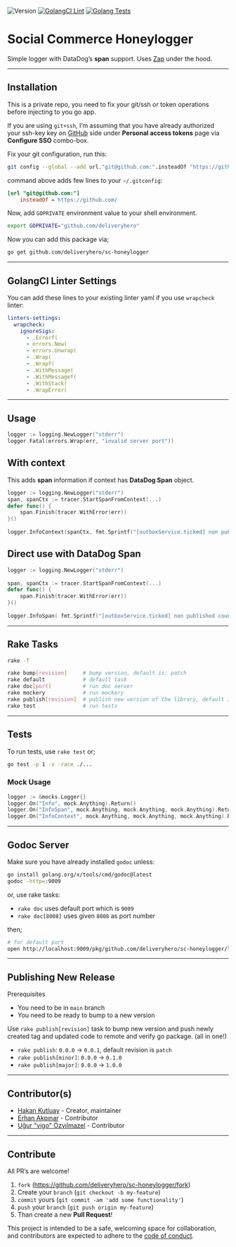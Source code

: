 ![Version](https://img.shields.io/badge/version-1.3.0-orange.svg)
[![GolangCI Lint](https://github.com/deliveryhero/sc-honeylogger/actions/workflows/go-lint.yml/badge.svg)](https://github.com/deliveryhero/sc-honeylogger/actions/workflows/go-lint.yml)
[![Golang Tests](https://github.com/deliveryhero/sc-honeylogger/actions/workflows/go-test.yml/badge.svg)](https://github.com/deliveryhero/sc-honeylogger/actions/workflows/go-test.yml)

# Social Commerce Honeylogger

Simple logger with DataDog’s **span** support. Uses
[Zap](https://github.com/uber-go/zap) under the hood.

---

## Installation

This is a private repo, you need to fix your git/ssh or token operations before
injecting to you go app.

If you are using `git+ssh`, I’m assuming that you have already authorized your
ssh-key key on [GitHub](https://github.com/settings/tokens) side under
**Personal access tokens** page via **Configure SSO** combo-box.

Fix your git configuration, run this:

```bash
git config --global --add url."git@github.com:".insteadOf "https://github.com/"
```

command above adds few lines to your `~/.gitconfig`:

```ini
[url "git@github.com:"]
	insteadOf = https://github.com/
```

Now, add `GOPRIVATE` environment value to your shell environment.

```bash
export GOPRIVATE="github.com/deliveryhero"
```

Now you can add this package via;

```bash
go get github.com/deliveryhero/sc-honeylogger
```

---

## GolangCI Linter Settings

You can add these lines to your existing linter yaml if you use `wrapcheck` linter:

```yaml
linters-settings:
  wrapcheck:
    ignoreSigs:
      - .Errorf(
      - errors.New(
      - errors.Unwrap(
      - .Wrap(
      - .Wrapf(
      - .WithMessage(
      - .WithMessagef(
      - .WithStack(
      - .WrapError(
```

---

## Usage

```go
logger := logging.NewLogger("stderr")
logger.Fatal(errors.Wrap(err, "invalid server port"))
```

## With context

This adds **span** information if context has **DataDog Span** object.

```go
logger := logging.NewLogger("stderr")
span, spanCtx := tracer.StartSpanFromContext(...)
defer func() {
	span.Finish(tracer.WithError(err))
}()
    
logger.InfoContext(spanCtx, fmt.Sprintf("[outboxService.ticked] non published count: %v", count))
```

## Direct use with DataDog Span

```go
logger := logging.NewLogger("stderr")
   
span, spanCtx := tracer.StartSpanFromContext(...)
defer func() {
	span.Finish(tracer.WithError(err))
}()
    
logger.InfoSpan( fmt.Sprintf("[outboxService.ticked] non published count: %v",count), span)
```

---

## Rake Tasks

```bash
rake -T

rake bump[revision]     # bump version, default is: patch
rake default            # default task
rake doc[port]          # run doc server
rake mockery            # run mockery
rake publish[revision]  # publish new version of the library, default is: patch
rake test               # run tests
```

---

## Tests

To run tests, use `rake test` or;

```bash
go test -p 1 -v -race ./...
```

### Mock Usage

```go
logger := &mocks.Logger{}
logger.On("Info", mock.Anything).Return()
logger.On("InfoSpan", mock.Anything, mock.Anything, mock.Anything).Return()
logger.On("InfoContext", mock.Anything, mock.Anything, mock.Anything).Return()
```

---

## Godoc Server

Make sure you have already installed `godoc` unless:

```bash
go install golang.org/x/tools/cmd/godoc@latest
godoc -http=:9009
```

or, use rake tasks:

- `rake doc` uses default port which is `9009`
- `rake doc[8008]` uses given `8008` as port number

then;

```bash
# for default port
open http://localhost:9009/pkg/github.com/deliveryhero/sc-honeylogger/logging/
```

---

## Publishing New Release

Prerequisites

- You need to be in `main` branch
- You need to be ready to bump to a new version

Use `rake publish[revision]` task to bump new version and push newly created
tag and updated code to remote and verify go package. (all in one!)

- `rake publish`: `0.0.0` -> `0.0.1`, default revision is `patch`
- `rake publish[minor]`: `0.0.0` -> `0.1.0`
- `rake publish[major]`: `0.0.0` -> `1.0.0`

---

## Contributor(s)

* [Hakan Kutluay](https://github.com/hakankutluay) - Creator, maintainer
* [Erhan Akpınar](https://github.com/erhanakp) - Contributor
* [Uğur "vigo" Özyılmazel](https://github.com/vigo) - Contributor

---


## Contribute

All PR’s are welcome!

1. `fork` (https://github.com/deliveryhero/sc-honeylogger/fork)
1. Create your `branch` (`git checkout -b my-feature`)
1. `commit` yours (`git commit -am 'add some functionality'`)
1. `push` your `branch` (`git push origin my-feature`)
1. Than create a new **Pull Request**!

This project is intended to be a safe, welcoming space for collaboration, and
contributors are expected to adhere to the [code of conduct][coc].


[coc]: https://github.com/deliveryhero/sc-honeylogger/blob/main/CODE_OF_CONDUCT.md